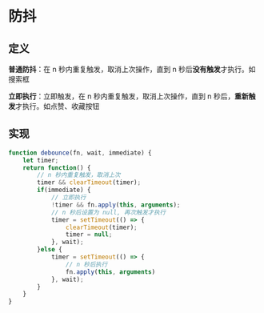 # 防抖

## 定义

**普通防抖**：在 n 秒内重复触发，取消上次操作，直到 n 秒后**没有触发**才执行。如搜索框  

**立即执行**：立即触发，在 n 秒内重复触发，取消上次操作，直到 n 秒后，**重新触发**才执行。如点赞、收藏按钮

## 实现

```js
function debounce(fn, wait, immediate) {
    let timer;
    return function() {
        // n 秒内重复触发，取消上次
        timer && clearTimeout(timer);
        if(immediate) {
            // 立即执行
            !timer && fn.apply(this, arguments);
            // n 秒后设置为 null, 再次触发才执行
            timer = setTimeout(() => {
                clearTimeout(timer);
                timer = null;
            }, wait);
        }else {
            timer = setTimeout(() => {
                // n 秒后执行
                fn.apply(this, arguments)
            }, wait);
        }
    }
}
```
